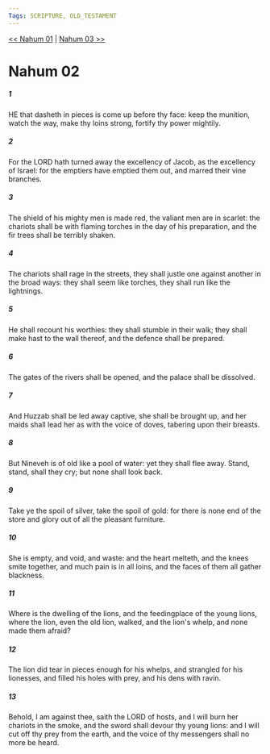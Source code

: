 ```yaml
---
Tags: SCRIPTURE, OLD_TESTAMENT
---
```


[<< Nahum 01](OLD_TESTAMENT/34_Nahum/Nahum_01.md) | [Nahum 03 >>](OLD_TESTAMENT/34_Nahum/Nahum_03.md)

# Nahum 02

##### 1

HE that dasheth in pieces is come up before thy face: keep the munition, watch the way, make thy loins strong, fortify thy power mightily.

##### 2

For the LORD hath turned away the excellency of Jacob, as the excellency of Israel: for the emptiers have emptied them out, and marred their vine branches.

##### 3

The shield of his mighty men is made red, the valiant men are in scarlet: the chariots shall be with flaming torches in the day of his preparation, and the fir trees shall be terribly shaken.

##### 4

The chariots shall rage in the streets, they shall justle one against another in the broad ways: they shall seem like torches, they shall run like the lightnings.

##### 5

He shall recount his worthies: they shall stumble in their walk; they shall make hast to the wall thereof, and the defence shall be prepared.

##### 6

The gates of the rivers shall be opened, and the palace shall be dissolved.

##### 7

And Huzzab shall be led away captive, she shall be brought up, and her maids shall lead her as with the voice of doves, tabering upon their breasts.

##### 8

But Nineveh is of old like a pool of water: yet they shall flee away. Stand, stand, shall they cry; but none shall look back.

##### 9

Take ye the spoil of silver, take the spoil of gold: for there is none end of the store and glory out of all the pleasant furniture.

##### 10

She is empty, and void, and waste: and the heart melteth, and the knees smite together, and much pain is in all loins, and the faces of them all gather blackness.

##### 11

Where is the dwelling of the lions, and the feedingplace of the young lions, where the lion, even the old lion, walked, and the lion's whelp, and none made them afraid?

##### 12

The lion did tear in pieces enough for his whelps, and strangled for his lionesses, and filled his holes with prey, and his dens with ravin.

##### 13

Behold, I am against thee, saith the LORD of hosts, and I will burn her chariots in the smoke, and the sword shall devour thy young lions: and I will cut off thy prey from the earth, and the voice of thy messengers shall no more be heard.
